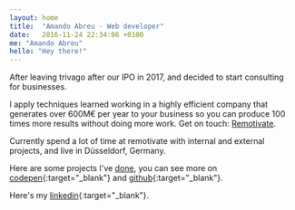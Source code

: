 ```yaml
---
layout: home
title:  "Amando Abreu - Web developer"
date:   2016-11-24 22:34:06 +0100
me: "Amando Abreu"
hello: "Hey there!"
---
```


After leaving trivago after our IPO in 2017, and decided to start consulting for businesses.

I apply techniques learned working in a highly efficient company that generates over 600M€ per year to your business so you can produce 100 times more results without doing more work. Get on touch: <a href="https://remotivate.io/">Remotivate</a>.

Currently spend a lot of time at remotivate with internal and external projects, and live in Düsseldorf, Germany.

Here are some projects I've [done](https://amando-abr.eu/did), you can see more on [codepen](http://codepen.io/amando96/){:target="_blank"} and [github](https://github.com/amandoabreu){:target="_blank"}.

Here's my [linkedin](https://www.linkedin.com/in/amandoabreu/){:target="_blank"}.
